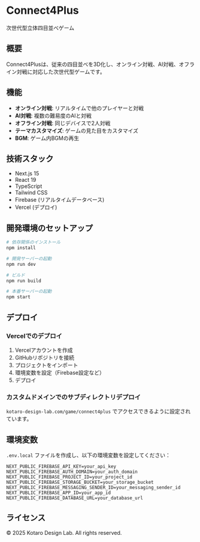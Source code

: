 # Connect4Plus

次世代型立体四目並べゲーム

## 概要

Connect4Plusは、従来の四目並べを3D化し、オンライン対戦、AI対戦、オフライン対戦に対応した次世代型ゲームです。

## 機能

- **オンライン対戦**: リアルタイムで他のプレイヤーと対戦
- **AI対戦**: 複数の難易度のAIと対戦
- **オフライン対戦**: 同じデバイスで2人対戦
- **テーマカスタマイズ**: ゲームの見た目をカスタマイズ
- **BGM**: ゲーム内BGMの再生

## 技術スタック

- Next.js 15
- React 19
- TypeScript
- Tailwind CSS
- Firebase (リアルタイムデータベース)
- Vercel (デプロイ)

## 開発環境のセットアップ

```bash
# 依存関係のインストール
npm install

# 開発サーバーの起動
npm run dev

# ビルド
npm run build

# 本番サーバーの起動
npm start
```

## デプロイ

### Vercelでのデプロイ

1. Vercelアカウントを作成
2. GitHubリポジトリを接続
3. プロジェクトをインポート
4. 環境変数を設定（Firebase設定など）
5. デプロイ

### カスタムドメインでのサブディレクトリデプロイ

`kotaro-design-lab.com/game/connect4plus` でアクセスできるように設定されています。

## 環境変数

`.env.local` ファイルを作成し、以下の環境変数を設定してください：

```
NEXT_PUBLIC_FIREBASE_API_KEY=your_api_key
NEXT_PUBLIC_FIREBASE_AUTH_DOMAIN=your_auth_domain
NEXT_PUBLIC_FIREBASE_PROJECT_ID=your_project_id
NEXT_PUBLIC_FIREBASE_STORAGE_BUCKET=your_storage_bucket
NEXT_PUBLIC_FIREBASE_MESSAGING_SENDER_ID=your_messaging_sender_id
NEXT_PUBLIC_FIREBASE_APP_ID=your_app_id
NEXT_PUBLIC_FIREBASE_DATABASE_URL=your_database_url
```

## ライセンス

© 2025 Kotaro Design Lab. All rights reserved. 